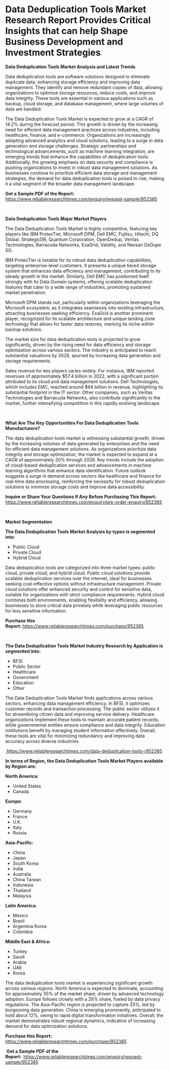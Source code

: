 <p><h1>Data Deduplication Tools Market Research Report Provides Critical Insights that can help Shape Business Development and Investment Strategies</h1></p><p><strong>Data Deduplication Tools Market Analysis and Latest Trends</strong></p>
<p><p>Data deduplication tools are software solutions designed to eliminate duplicate data, enhancing storage efficiency and improving data management. They identify and remove redundant copies of data, allowing organizations to optimize storage resources, reduce costs, and improve data integrity. These tools are essential in various applications such as backup, cloud storage, and database management, where large volumes of data are handled.</p><p>The Data Deduplication Tools Market is expected to grow at a CAGR of 14.2% during the forecast period. This growth is driven by the increasing need for efficient data management practices across industries, including healthcare, finance, and e-commerce. Organizations are increasingly adopting advanced analytics and cloud solutions, leading to a surge in data generation and storage challenges. Strategic partnerships and technological advancements, such as machine learning integration, are emerging trends that enhance the capabilities of deduplication tools. Additionally, the growing emphasis on data security and compliance is pushing organizations to invest in robust data management solutions. As businesses continue to prioritize efficient data storage and management strategies, the demand for data deduplication tools is poised to rise, making it a vital segment of the broader data management landscape.</p></p>
<p><strong>Get a Sample PDF of the Report:&nbsp;</strong> <a href="https://www.reliableresearchtimes.com/enquiry/request-sample/952385?utm_campaign=2794&utm_medium=2&utm_source=Github&utm_content=ia&utm_term=17042025&utm_id=data-deduplication-tools">https://www.reliableresearchtimes.com/enquiry/request-sample/952385</a></p>
<p>&nbsp;</p>
<p><strong>Data Deduplication Tools Major Market Players</strong></p>
<p><p>The Data Deduplication Tools Market is highly competitive, featuring key players like IBM ProtecTier, Microsoft DPM, Dell EMC, Fujitsu, Hitachi, DQ Global, StrategicDB, Quantum Corporation, OpenDedup, Veritas Technologies, Barracuda Networks, ExaGrid, Validity, and Nexsan DeDupe SG. </p><p>IBM ProtecTier is notable for its robust data deduplication capabilities, targeting enterprise-level customers. It presents a unique tiered storage system that enhances data efficiency and management, contributing to its steady growth in the market. Similarly, Dell EMC has positioned itself strongly with its Data Domain systems, offering scalable deduplication features that cater to a wide range of industries, promoting sustained market penetration.</p><p>Microsoft DPM stands out, particularly within organizations leveraging the Microsoft ecosystem, as it integrates seamlessly into existing infrastructure, attracting businesses seeking efficiency. ExaGrid is another prominent player, recognized for its scalable architecture and unique landing zone technology that allows for faster data restores, marking its niche within backup solutions.</p><p>The market size for data deduplication tools is projected to grow significantly, driven by the rising need for data efficiency and storage optimization across various sectors. The industry is anticipated to reach substantial valuations by 2026, spurred by increasing data generation and storage requirements.</p><p>Sales revenue for key players varies widely. For instance, IBM reported revenues of approximately $57.4 billion in 2022, with a significant portion attributed to its cloud and data management solutions. Dell Technologies, which includes EMC, reached around $94 billion in revenue, highlighting its substantial footprint in the IT sector. Other companies, such as Veritas Technologies and Barracuda Networks, also contribute significantly to the market, further intensifying competition in this rapidly evolving landscape.</p></p>
<p>&nbsp;</p>
<p><strong>What Are The Key Opportunities For Data Deduplication Tools Manufacturers?</strong></p>
<p><p>The data deduplication tools market is witnessing substantial growth, driven by the increasing volumes of data generated by enterprises and the need for efficient data management solutions. As organizations prioritize data integrity and storage optimization, the market is expected to expand at a CAGR of approximately 20% through 2028. Key trends include the adoption of cloud-based deduplication services and advancements in machine learning algorithms that enhance data identification. Future outlook suggests a surge in demand across sectors like healthcare and finance for real-time data processing, reinforcing the necessity for robust deduplication solutions to minimize storage costs and improve data accessibility.</p></p>
<p><strong>Inquire or Share Your Questions If Any Before Purchasing This Report:</strong> <a href="https://www.reliableresearchtimes.com/enquiry/pre-order-enquiry/952385?utm_campaign=2794&utm_medium=2&utm_source=Github&utm_content=ia&utm_term=17042025&utm_id=data-deduplication-tools">https://www.reliableresearchtimes.com/enquiry/pre-order-enquiry/952385</a></p>
<p>&nbsp;</p>
<p><strong>Market Segmentation</strong></p>
<p><strong>The Data Deduplication Tools Market Analysis by types is segmented into:</strong></p>
<p><ul><li>Public Cloud</li><li>Private Cloud</li><li>Hybrid Cloud</li></ul></p>
<p><p>Data deduplication tools are categorized into three market types: public cloud, private cloud, and hybrid cloud. Public cloud solutions provide scalable deduplication services over the internet, ideal for businesses seeking cost-effective options without infrastructure management. Private cloud solutions offer enhanced security and control for sensitive data, suitable for organizations with strict compliance requirements. Hybrid cloud combines both environments, enabling flexibility and efficiency, allowing businesses to store critical data privately while leveraging public resources for less sensitive information.</p></p>
<p><strong>Purchase this Report:&nbsp;</strong><a href="https://www.reliableresearchtimes.com/purchase/952385?utm_campaign=2794&utm_medium=2&utm_source=Github&utm_content=ia&utm_term=17042025&utm_id=data-deduplication-tools">https://www.reliableresearchtimes.com/purchase/952385</a></p>
<p>&nbsp;</p>
<p><strong>The Data Deduplication Tools Market Industry Research by Application is segmented into:</strong></p>
<p><ul><li>BFSI</li><li>Public Sector</li><li>Healthcare</li><li>Government</li><li>Education</li><li>Other</li></ul></p>
<p><p>The Data Deduplication Tools Market finds applications across various sectors, enhancing data management efficiency. In BFSI, it optimizes customer records and transaction processing. The public sector utilizes it for streamlining citizen data and improving service delivery. Healthcare organizations implement these tools to maintain accurate patient records, while governmental entities ensure compliance and data integrity. Education institutions benefit by managing student information effectively. Overall, these tools are vital for minimizing redundancy and improving data accuracy across diverse industries.</p></p>
<p><a href="https://www.reliableresearchtimes.com/data-deduplication-tools-r952385?utm_campaign=2794&utm_medium=2&utm_source=Github&utm_content=ia&utm_term=17042025&utm_id=data-deduplication-tools">&nbsp;https://www.reliableresearchtimes.com/data-deduplication-tools-r952385</a></p>
<p><strong>In terms of Region, the Data Deduplication Tools Market Players available by Region are:</strong></p>
<p>
    <p> <strong> North America: </strong>
        <ul>
            <li>United States</li>
            <li>Canada</li>
        </ul>
        </p> 
    <p> <strong> Europe: </strong>
        <ul>
            <li>Germany</li>
            <li>France</li>
            <li>U.K.</li>
            <li>Italy</li>
            <li>Russia</li>
        </ul>
        </p> 
    <p> <strong> Asia-Pacific: </strong>
        <ul>
            <li>China</li>
            <li>Japan</li>
            <li>South Korea</li>
            <li>India</li>
            <li>Australia</li>
            <li>China Taiwan</li>
            <li>Indonesia</li>
            <li>Thailand</li>
            <li>Malaysia</li>
        </ul>
        </p> 
    <p> <strong> Latin America: </strong>
        <ul>
            <li>Mexico</li>
            <li>Brazil</li>
            <li>Argentina Korea</li>
            <li>Colombia</li>
        </ul>
        </p> 
    <p> <strong> Middle East & Africa: </strong>
        <ul>
            <li>Turkey</li>
            <li>Saudi</li>
            <li>Arabia</li>
            <li>UAE</li>
            <li>Korea</li>
        </ul>
    </p>
    </p>
<p><p>The data deduplication tools market is experiencing significant growth across various regions. North America is expected to dominate, accounting for approximately 35% of the market share, driven by advanced technology adoption. Europe follows closely with a 28% share, fueled by data privacy regulations. The Asia-Pacific region is projected to capture 25%, led by burgeoning data generation. China is emerging prominently, anticipated to hold about 12%, owing to rapid digital transformation initiatives. Overall, the market demonstrates robust regional dynamics, indicative of increasing demand for data optimization solutions.</p></p>
<p><strong>Purchase this Report: </strong><a href="https://www.reliableresearchtimes.com/purchase/952385?utm_campaign=2794&utm_medium=2&utm_source=Github&utm_content=ia&utm_term=17042025&utm_id=data-deduplication-tools">https://www.reliableresearchtimes.com/purchase/952385</a></p>
<p>&nbsp;<strong>Get a Sample PDF of the Report:&nbsp;&nbsp;</strong><a href="https://www.reliableresearchtimes.com/enquiry/request-sample/952385?utm_campaign=2794&utm_medium=2&utm_source=Github&utm_content=ia&utm_term=17042025&utm_id=data-deduplication-tools">https://www.reliableresearchtimes.com/enquiry/request-sample/952385</a></p>
<p><strong></strong></p>
<p><p></p><p></p><p></p></p>